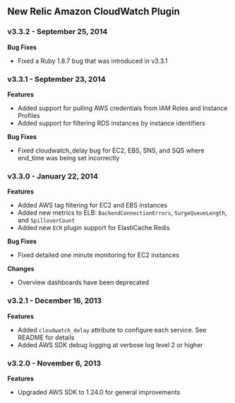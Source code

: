 ## New Relic Amazon CloudWatch Plugin ##

### v3.3.2 - September 25, 2014 ###

**Bug Fixes**

* Fixed a Ruby 1.8.7 bug that was introduced in v3.3.1

### v3.3.1 - September 23, 2014 ###

**Features**

* Added support for pulling AWS credentials from IAM Roles and Instance Profiles
* Added support for filtering RDS instances by instance identifiers

**Bug Fixes**

* Fixed cloudwatch_delay bug for EC2, EBS, SNS, and SQS where end_time was being set incorrectly

### v3.3.0 - January 22, 2014 ###

**Features**

* Added AWS tag filtering for EC2 and EBS instances
* Added new metrics to ELB: `BackendConnectionErrors`, `SurgeQueueLength`, and `SpilloverCount`
* Added new `ECR` plugin support for ElastiCache Redis

**Bug Fixes**

* Fixed detailed one minute monitoring for EC2 instances

**Changes**

* Overview dashboards have been deprecated

### v3.2.1 - December 16, 2013 ###

**Features**

* Added `cloudwatch_delay` attribute to configure each service. See README for details
* Added AWS SDK debug logging at verbose log level 2 or higher

### v3.2.0 - November 6, 2013 ###

**Features**

* Upgraded AWS SDK to 1.24.0 for general improvements

